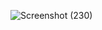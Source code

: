 ![Screenshot (230)](https://user-images.githubusercontent.com/100953845/163681766-004185fc-921c-43dc-89e3-472a5a1835f6.png)
